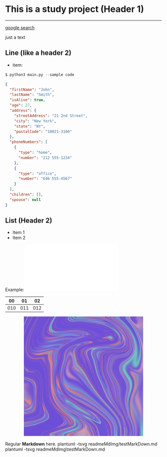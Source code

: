 # This is a study project (Header 1)
***

[google search](https://google.com)

just a text

Line (like a header 2)
---
* item:

```python
$ python3 main.py --sample code
```

```json
{
  "firstName": "John",
  "lastName": "Smith",
  "isAlive": true,
  "age": 27,
  "address": {
    "streetAddress": "21 2nd Street",
    "city": "New York",
    "state": "NY",
    "postalCode": "10021-3100"
  },
  "phoneNumbers": [
    {
      "type": "home",
      "number": "212 555-1234"
    },
    {
      "type": "office",
      "number": "646 555-4567"
    }
  ],
  "children": [],
  "spouse": null
}
```


## List (Header 2)
* Item 1
* Item 2

Example:
![hey](readmeMdImg/test.img)

|00|01|02|
|--|--|--|
|010|011|012|


<p align="center">
  <img src="readmeMdImg/test.img" width=384 height=384/>
</p> 

Regular **Markdown** here.
plantuml -tsvg readmeMdImg/testMarkDown.md
plantuml -tsvg readmeMdImg\testMarkDown.md
